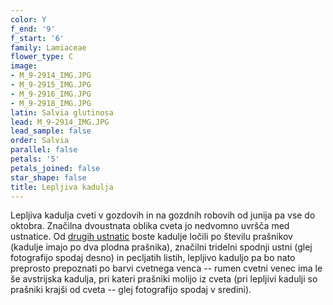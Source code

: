 ```yaml
---
color: Y
f_end: '9'
f_start: '6'
family: Lamiaceae
flower_type: C
image:
- M_9-2914_IMG.JPG
- M_9-2915_IMG.JPG
- M_9-2916_IMG.JPG
- M_9-2918_IMG.JPG
latin: Salvia glutinosa
lead: M_9-2914_IMG.JPG
lead_sample: false
order: Salvia
parallel: false
petals: '5'
petals_joined: false
star_shape: false
title: Lepljiva kadulja
---
```

Lepljiva kadulja cveti v gozdovih in na gozdnih robovih od junija pa vse do oktobra. Značilna dvoustnata oblika cveta jo nedvomno uvršča med ustnatice. Od [drugih ustnatic](../../family/lamiaceae/) boste kadulje ločili po številu prašnikov (kadulje imajo po dva plodna prašnika), značilni tridelni spodnji ustni (glej fotografijo spodaj desno) in pecljatih listih, lepljivo kaduljo pa bo nato preprosto prepoznati po barvi cvetnega venca -- rumen cvetni venec ima le še avstrijska kadulja, pri kateri prašniki molijo iz cveta (pri lepljivi kadulji so prašniki krajši od cveta -- glej fotografijo spodaj v sredini).

